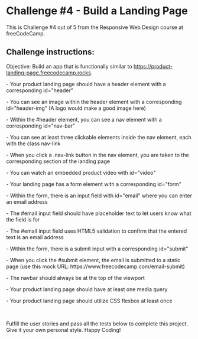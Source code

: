 # Challenge #4 - Build a Landing Page

<p> This is Challenge #4 out of 5 from the Responsive Web Design course at freeCodeCamp.</p>

## Challenge instructions:

Objective: Build an app that is functionally similar to https://product-landing-page.freecodecamp.rocks.

<p>- Your product landing page should have a header element with a corresponding id="header"</p>
<p>- You can see an image within the header element with a corresponding id="header-img" (A logo would make a good image here)</p>
<p>- Within the #header element, you can see a nav element with a corresponding id="nav-bar"</p>
<p>- You can see at least three clickable elements inside the nav element, each with the class nav-link</p>
<p>- When you click a .nav-link button in the nav element, you are taken to the corresponding section of the landing page</p>
<p>- You can watch an embedded product video with id="video"</p>
<p>- Your landing page has a form element with a corresponding id="form"</p>
<p>- Within the form, there is an input field with id="email" where you can enter an email address</p>
<p>- The #email input field should have placeholder text to let users know what the field is for</p>
<p>- The #email input field uses HTML5 validation to confirm that the entered text is an email address</p>
<p>- Within the form, there is a submit input with a corresponding id="submit"</p>
<p>- When you click the #submit element, the email is submitted to a static page (use this mock URL: https://www.freecodecamp.com/email-submit)</p>
<p>- The navbar should always be at the top of the viewport</p>
<p>- Your product landing page should have at least one media query</p>
<p>- Your product landing page should utilize CSS flexbox at least once</p>

<br>
<p>Fulfill the user stories and pass all the tests below to complete this project. Give it your own personal style. Happy Coding!</p>
